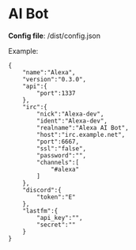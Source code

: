 # AI Bot
**Config file**: /dist/config.json

Example:

    {
	    "name":"Alexa",
	    "version":"0.3.0",
		"api":{
		    "port":1337
	    },
	    "irc":{
		    "nick":"Alexa-dev",
		    "ident":"Alexa-dev",
		    "realname":"Alexa AI Bot",
		    "host":"irc.example.net",
		    "port":6667,
		    "ssl":"false",
		    "password":"",
		    "channels":[
			    "#alexa"
		    ]
	    },
	    "discord":{
		    "token":"E"
	    },
	    "lastfm":{
		    "api_key":"",
		    "secret":""
	    }
    }






